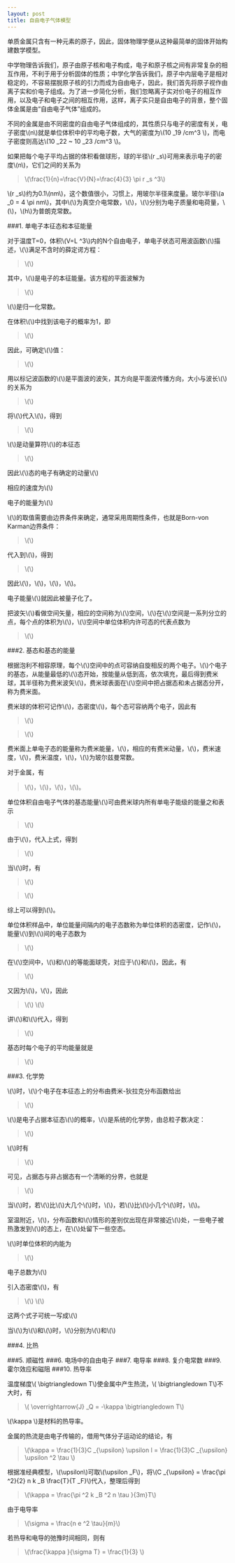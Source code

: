 ```yaml
---
layout: post
title: 自由电子气体模型
---
```

单质金属只含有一种元素的原子，因此，固体物理学便从这种最简单的固体开始构建数学模型。

中学物理告诉我们，原子由原子核和电子构成，电子和原子核之间有非常复杂的相互作用，不利于用于分析固体的性质；中学化学告诉我们，原子中内层电子是相对稳定的，不容易摆脱原子核的引力而成为自由电子，因此，我们首先将原子视作由离子实和价电子组成。为了进一步简化分析，我们忽略离子实对价电子的相互作用，以及电子和电子之间的相互作用，这样，离子实只是自由电子的背景，整个固体金属是由“自由电子气体”组成的。

不同的金属是由不同密度的自由电子气体组成的，其性质只与电子的密度有关，电子密度\\(n\\)就是单位体积中的平均电子数，大气的密度为\\(10 _19 /cm^3 \\)，而电子密度则高达\\(10 _22 ~ 10 _23 /cm^3 \\)。

如果把每个电子平均占据的体积看做球形，球的半径\\(r _s\\)可用来表示电子的密度\\(n\\)，它们之间的关系为

>\\(\frac{1}{n}=\frac{V}{N}=\frac{4}{3} \pi r _s ^3\\)

\\(r _s\\)约为0.1\\(nm\\)，这个数值很小，习惯上，用玻尔半径来度量。玻尔半径\\(a _0 = 4 \pi nm\\)，其中\\(\\)为真空介电常数，\\(\\)，\\(\\)分别为电子质量和电荷量，\\(\\)，\\(h\\)为普朗克常数。

###1. 单电子本征态和本征能量

对于温度T=0，体积\\(V=L ^3\\)内的N个自由电子，单电子状态可用波函数\\(\\)描述，\\(\\)满足不含时的薛定谔方程：

>\\(\\)

其中，\\(\\)是电子的本征能量。该方程的平面波解为

>\\(\\)

\\(\\)是归一化常数。

在体积\\(\\)中找到该电子的概率为1，即

>\\(\\)

因此，可确定\\(\\)值：

>\\(\\)

用以标记波函数的\\(\\)是平面波的波矢，其方向是平面波传播方向，大小与波长\\(\\)的关系为

>\\(\\)

将\\(\\)代入\\(\\)，得到

>\\(\\)

\\(\\)是动量算符\\(\\)的本征态

>\\(\\)

因此\\(\\)态的电子有确定的动量\\(\\)

相应的速度为\\(\\)

电子的能量为\\(\\)

\\(\\)的取值需要由边界条件来确定，通常采用周期性条件，也就是Born-von Karman边界条件：

>\\(\\)

代入到\\(\\)，得到

>\\(\\)

因此\\(\\)，\\(\\)，\\(\\)，\\(\\)。

电子能量\\(\\)就因此被量子化了。

把波矢\\(\\)看做空间矢量，相应的空间称为\\(\\)空间，\\(\\)在\\(\\)空间是一系列分立的点，每个点的体积为\\(\\)，\\(\\)空间中单位体积内许可态的代表点数为

>\\(\\)


###2. 基态和基态的能量

根据泡利不相容原理，每个\\(\\)空间中的点可容纳自旋相反的两个电子。\\(\\)个电子的基态，从能量最低的\\(\\)态开始，按能量从低到高，依次填充，最后得到费米球，其半径称为费米波矢\\(\\)，费米球表面在\\(\\)空间中把占据态和未占据态分开，称为费米面。

费米球的体积可记作\\(\\)，态密度\\(\\)，每个态可容纳两个电子，因此有

>\\(\\)

>\\(\\)

费米面上单电子态的能量称为费米能量，\\(\\)，相应的有费米动量，\\(\\)，费米速度，\\(\\)，费米温度，\\(\\)，\\(\\)为玻尔兹曼常数。

对于金属，有

>\\(\\)，\\(\\)，\\(\\)，\\(\\)。

单位体积自由电子气体的基态能量\\(\\)可由费米球内所有单电子能级的能量之和表示

>\\(\\)

由于\\(\\)，代入上式，得到

>\\(\\)

当\\(\\)时，有

>\\(\\)

>\\(\\)

综上可以得到\\(\\)。

单位体积样品中，单位能量间隔内的电子态数称为单位体积的态密度，记作\\(\\)，能量\\(\\)到\\(\\)间的电子态数为

>\\(\\)

在\\(\\)空间中，\\(\\)和\\(\\)的等能面球壳，对应于\\(\\)和\\(\\)，因此，有

>\\(\\)

又因为\\(\\)，\\(\\)，因此

>\\(\\)
>\\(\\)

讲\\(\\)和\\(\\)代入，得到

>\\(\\)

基态时每个电子的平均能量就是

>\\(\\)

###3. 化学势

\\(\\)时，\\(\\)个电子在本征态上的分布由费米-狄拉克分布函数给出

>\\(\\)

\\(\\)是电子占据本征态\\(\\)的概率，\\(\\)是系统的化学势，由总粒子数决定：

>\\(\\)

\\(\\)时有

>\\(\\)

可见，占据态与非占据态有一个清晰的分界，也就是

>\\(\\)

当\\(\\)时，若\\(\\)比\\(\\)大几个\\(\\)时，\\(\\)，若\\(\\)比\\(\\)小几个\\(\\)时，\\(\\)。

室温附近，\\(\\)，分布函数和\\(\\)情形的差别仅出现在非常接近\\(\\)处，一些电子被热激发到\\(\\)的态上，在\\(\\)处留下一些空态。

\\(\\)时单位体积的内能为

>\\(\\)

电子总数为\\(\\)

引入态密度\\(\\)，有

>\\(\\)
>\\(\\)

这两个式子可统一写成\\(\\)

当\\(\\)为\\(\\)和\\(\\)时，\\(\\)分别为\\(\\)和\\(\\)


###4. 比热


###5. 顺磁性
###6. 电场中的自由电子
###7. 电导率
###8. 复介电常数
###9. 霍尔效应和磁阻
###10. 热导率

温度梯度\\( \bigtriangledown T\\)使金属中产生热流，\\( \bigtriangledown T\\)不大时，有

>\\( \overrightarrow{J} _Q = -\kappa \bigtriangledown T\\)

\\(\kappa \\)是材料的热导率。

金属的热流是由电子传输的，借用气体分子运动论的结论，有

>\\(\kappa = \frac{1}{3}C _{\upsilon} \upsilon l = \frac{1}{3}C _{\upsilon} \upsilon ^2 \tau \\)

根据准经典模型，\\(\upsilon\\)可取\\(\upsilon _F\\)，将\\(C _{\upsilon} = \frac{\pi ^2}{2} n k _B \frac{T}{T _F}\\)代入，整理后得到

>\\(\kappa = \frac{\pi ^2 k _B ^2 n \tau }{3m}T\\)

由于电导率

>\\(\sigma = \frac{n e ^2 \tau}{m}\\)

若热导和电导的弛豫时间相同，则有

>\\(\frac{\kappa }{\sigma T} = \frac{1}{3} \\)






